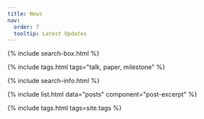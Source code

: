 ```yaml
---
title: News
nav:
  order: 7
  tooltip: Latest Updates
---
```


{% include search-box.html %}

<!-- select tags -->
{% include tags.html tags="talk, paper, milestone" %}

{% include search-info.html %}

{%
  include list.html
  data="posts"
  component="post-excerpt"
%}

<!-- all tags -->
{% include tags.html tags=site.tags %}